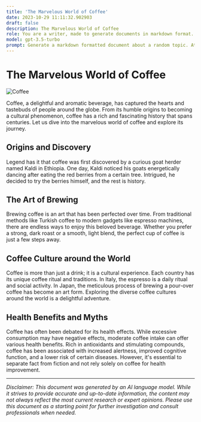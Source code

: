 ```yaml
---
title: 'The Marvelous World of Coffee'
date: 2023-10-29 11:11:32.902903
draft: false
description: The Marvelous World of Coffee
role: You are a writer, made to generate documents in markdown format. It is very important that all of the documents you generate are in valid markdown format.
model: gpt-3.5-turbo
prompt: Generate a markdown formatted document about a random topic. At the bottom, include a disclaimer explaining that the document was generated by you. The first line of the document should be the title. Make sure that the entire document is in proper markdown format, using a mix of various tags to make the document visually appealing.
---
```


# The Marvelous World of Coffee

![Coffee](https://images.unsplash.com/photo-1576556084549-7e21c788380d)

Coffee, a delightful and aromatic beverage, has captured the hearts and tastebuds of people around the globe. From its humble origins to becoming a cultural phenomenon, coffee has a rich and fascinating history that spans centuries. Let us dive into the marvelous world of coffee and explore its journey.

## Origins and Discovery

Legend has it that coffee was first discovered by a curious goat herder named Kaldi in Ethiopia. One day, Kaldi noticed his goats energetically dancing after eating the red berries from a certain tree. Intrigued, he decided to try the berries himself, and the rest is history.

## The Art of Brewing

Brewing coffee is an art that has been perfected over time. From traditional methods like Turkish coffee to modern gadgets like espresso machines, there are endless ways to enjoy this beloved beverage. Whether you prefer a strong, dark roast or a smooth, light blend, the perfect cup of coffee is just a few steps away.

## Coffee Culture around the World

Coffee is more than just a drink; it is a cultural experience. Each country has its unique coffee ritual and traditions. In Italy, the espresso is a daily ritual and social activity. In Japan, the meticulous process of brewing a pour-over coffee has become an art form. Exploring the diverse coffee cultures around the world is a delightful adventure.

## Health Benefits and Myths

Coffee has often been debated for its health effects. While excessive consumption may have negative effects, moderate coffee intake can offer various health benefits. Rich in antioxidants and stimulating compounds, coffee has been associated with increased alertness, improved cognitive function, and a lower risk of certain diseases. However, it's essential to separate fact from fiction and not rely solely on coffee for health improvement.

---

*Disclaimer: This document was generated by an AI language model. While it strives to provide accurate and up-to-date information, the content may not always reflect the most current research or expert opinions. Please use this document as a starting point for further investigation and consult professionals when needed.*

